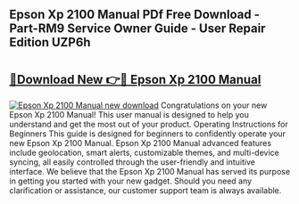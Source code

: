 ## Epson Xp 2100 Manual PDf Free Download - Part-RM9 Service Owner Guide - User Repair Edition UZP6h

# <h2><a href="http://bc9787.oget.top/?id=Epson+Xp+2100+Manual">🔗Download New 👉🔴 Epson Xp 2100 Manual</a></h2>

[![Epson Xp 2100 Manual new download](https://i.imgur.com/5g1atiW.png)](http://bc9787.oget.top/?id=Epson+Xp+2100+Manual)
Congratulations on your new Epson Xp 2100 Manual! This user manual is designed to help you understand and get the most out of your product. Operating Instructions for Beginners This guide is designed for beginners to confidently operate your new Epson Xp 2100 Manual. Epson Xp 2100 Manual advanced features include geolocation, smart alerts, customizable themes, and multi-device syncing, all easily controlled through the user-friendly and intuitive interface. We believe that the Epson Xp 2100 Manual has served its purpose in getting you started with your new gadget. Should you need any clarification or assistance, our customer support team is always available.
